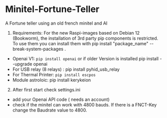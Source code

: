 # Minitel-Fortune-Teller
A Fortune teller using an old french minitel and AI
1.  Requirements: For the new Raspi-images based on Debian 12 (Bookworm), the installation of 3rd party pip components is restricted. To use them you can install them with pip install "package_name" --break-system-packages .
  -  Openai V1: `pip install openai` or if older Version is installed pip install --upgrade openai
  -  For USB relay (8 relays) : pip install pyhid_usb_relay
  -  For Thermal Printer: `pip install escpos`
  -  Module astroloic: pip install kerykeion
2.  After first start check  settings.ini
  -  add your Openai API code ( needs an account)
  -  check if the minitel can work with 4800 bauds. If there is a FNCT-Key change the Baudrate value to 4800.

